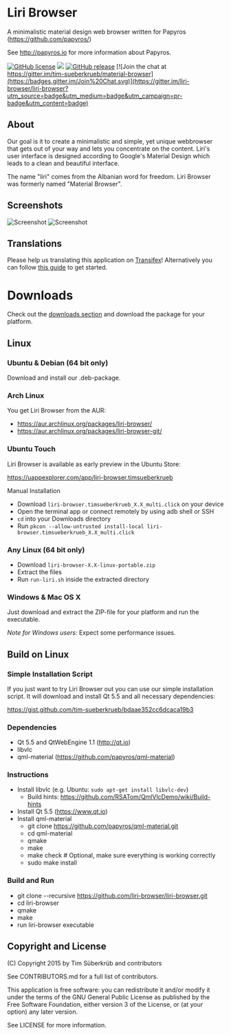 # Liri Browser
A minimalistic material design web browser written for Papyros (https://github.com/papyros/)

See http://papyros.io for more information about Papyros.

[![GitHub license](https://img.shields.io/github/license/liri-browser/liri-browser.svg)](https://github.com/liri-browser/liri-browser/blob/master/LICENSE)
[![](https://img.shields.io/github/issues-raw/liri-browser/liri-browser.svg)](https://github.com/liri-browser/liri-browser/issues)
[![GitHub release](https://img.shields.io/badge/release-0.3-red.svg)](https://github.com/liri-browser/liri-browser/releases)
[![Join the chat at https://gitter.im/tim-sueberkrueb/material-browser](https://badges.gitter.im/Join%20Chat.svg)](https://gitter.im/liri-browser/liri-browser?utm_source=badge&utm_medium=badge&utm_campaign=pr-badge&utm_content=badge)

## About
Our goal is it to create a minimalistic and simple, yet unique webbrowser that gets out of your way and lets you concentrate on the content. 
Liri's user interface is designed according to Google's Material Design which leads to a clean and beautiful interface.

The name "liri" comes from the Albanian word for freedom. Liri Browser was formerly named "Material Browser".

## Screenshots
![Screenshot](screenshots/screenshot_01.png)
![Screenshot](screenshots/screenshot_02.png)

## Translations
Please help us translating this application on [Transifex](https://www.transifex.com/liri-browser/liri-browser/)!
Alternatively you can follow [this guide](https://github.com/liri-browser/liri-browser/wiki/Translations
) to get started.

# Downloads
Check out the [downloads section](https://github.com/liri-browser/liri-browser/releases) and download the package for your platform.

## Linux

### Ubuntu & Debian (64 bit only)
Download and install our .deb-package.

### Arch Linux
You get Liri Browser from the AUR: 
* https://aur.archlinux.org/packages/liri-browser/
* https://aur.archlinux.org/packages/liri-browser-git/

### Ubuntu Touch
Liri Browser is available as early preview in the Ubuntu Store:

https://uappexplorer.com/app/liri-browser.timsueberkrueb

Manual Installation
* Download `liri-browser.timsueberkrueb_X.X_multi.click` on your device
* Open the terminal app or connect remotely by using adb shell or SSH
* `cd` into your Downloads directory
* Run `pkcon --allow-untrusted install-local liri-browser.timsueberkrueb_X.X_multi.click`

### Any Linux (64 bit only)
* Download `liri-browser-X.X-linux-portable.zip`
* Extract the files
* Run `run-liri.sh` inside the extracted directory

### Windows & Mac OS X
Just download and extract the ZIP-file for your platform and run the executable.

*Note for Windows users:* Expect some performance issues.

## Build on Linux

### Simple Installation Script
If you just want to try Liri Browser out you can use our simple installation script. It will download and install Qt 5.5 and all necessary dependencies:

https://gist.github.com/tim-sueberkrueb/bdaae352cc6dcaca19b3

### Dependencies
* Qt 5.5 and QtWebEngine 1.1 (http://qt.io)
* libvlc
* qml-material (https://github.com/papyros/qml-material)

### Instructions
* Install libvlc (e.g. Ubuntu: `sudo apt-get install libvlc-dev`)
  * Build hints: https://github.com/RSATom/QmlVlcDemo/wiki/Build-hints 
* Install Qt 5.5 (https://www.qt.io)
* Install qml-material
  * git clone https://github.com/papyros/qml-material.git
  * cd qml-material
  * qmake
  * make
  * make check # Optional, make sure everything is working correctly
  * sudo make install
 
### Build and Run
  * git clone --recursive https://github.com/liri-browser/liri-browser.git
  * cd liri-browser
  * qmake
  * make
  * run liri-browser executable

## Copyright and License
(C) Copyright 2015 by Tim Süberkrüb and contributors

See CONTRIBUTORS.md for a full list of contributors.

This application is free software: you can redistribute it and/or modify
it under the terms of the GNU General Public License as published by
the Free Software Foundation, either version 3 of the License, or
(at your option) any later version.

See LICENSE for more information.
